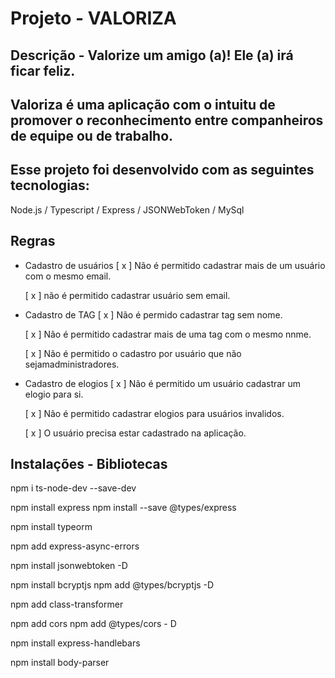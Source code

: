 # Projeto - VALORIZA

## Descrição - Valorize um amigo (a)! Ele (a) irá ficar feliz.
## Valoriza é uma aplicação com o intuitu de promover o reconhecimento entre companheiros de equipe ou de trabalho.

## Esse projeto foi desenvolvido com as seguintes tecnologias:

  Node.js / Typescript / Express / JSONWebToken / MySql

## Regras

- Cadastro de usuários
  [ x ] Não é permitido cadastrar mais de um usuário com o mesmo email.

  [ x ] não é permitido cadastrar usuário sem email.

- Cadastro de TAG
  [ x ] Não é permido cadastrar tag sem nome.

  [ x ] Não é permitido cadastrar mais de uma tag com o mesmo nnme.

  [ x ] Não é permitido o cadastro por usuário que não sejamadministradores.

- Cadastro de elogios
  [ x ] Não é permitido um usuário cadastrar um elogio para si.

  [ x ] Não é permitido cadastrar elogios para usuários invalidos.

  [ x ] O usuário precisa estar cadastrado na aplicação.


## Instalações - Bibliotecas

  npm i ts-node-dev --save-dev

  npm install express
  npm install --save @types/express

  npm install typeorm

  npm add express-async-errors

  npm install jsonwebtoken -D

  npm install bcryptjs
  npm add @types/bcryptjs -D

  npm add class-transformer

  npm add cors
  npm add @types/cors - D

  npm install express-handlebars

  npm install body-parser
